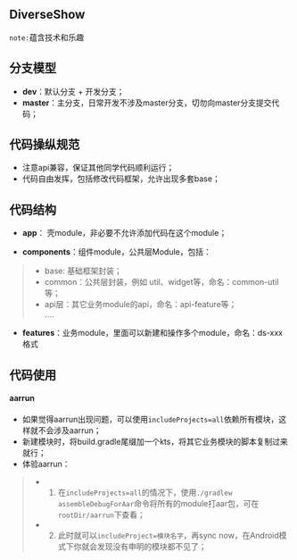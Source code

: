## DiverseShow
`note:`蕴含技术和乐趣

## 分支模型
* **dev**：默认分支 + 开发分支；    
* **master**：主分支，日常开发不涉及master分支，切勿向master分支提交代码；    

## 代码操纵规范
* 注意api兼容，保证其他同学代码顺利运行；    
* 代码自由发挥，包括修改代码框架，允许出现多套base；    

## 代码结构
* **app**： 壳module，非必要不允许添加代码在这个module；    

* **components**：组件module，公共层Module，包括： 
>- base: 基础框架封装；    
>- common：公共层封装，例如 util、widget等，命名：common-util等；    
>- api层：其它业务module的api，命名：api-feature等；    
    ....    
    
* **features**：业务module，里面可以新建和操作多个module，命名：ds-xxx格式   
    
## 代码使用     
#### aarrun     
* 如果觉得aarrun出现问题，可以使用`includeProjects=all`依赖所有模块，这样就不会涉及aarrun；      
* 新建模块时，将build.gradle尾缀加一个kts，将其它业务模块的脚本复制过来就行；   
* 体验aarrun：   
>- 1. 在`includeProjects=all`的情况下，使用`./gradlew assembleDebugForAar`命令将所有的module打aar包，可在`rootDir/aarrun`下查看；    
>- 2. 此时就可以`includeProject=模块名字`，再sync now，在Android模式下你就会发现没有申明的模块都不见了；    
